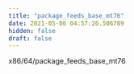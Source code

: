 ```yaml
---
title: "package_feeds_base_mt76"
date: 2021-05-06 04:57:26.506789
hidden: false
draft: false
---
```


x86/64/package_feeds_base_mt76

